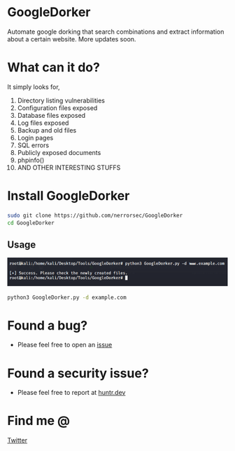 # GoogleDorker
Automate google dorking that search combinations and extract information about a certain website. More updates soon.

# What can it do?
It simply looks for,
1) Directory listing vulnerabilities
2) Configuration files exposed
3) Database files exposed
4) Log files exposed
5) Backup and old files
6) Login pages
7) SQL errors
8) Publicly exposed documents
9) phpinfo()
10) AND OTHER INTERESTING STUFFS

# Install GoogleDorker
```bash
sudo git clone https://github.com/nerrorsec/GoogleDorker
cd GoogleDorker
```

## Usage
<p align="center">
  <img src="ggdork.png" />
</p>

```bash
python3 GoogleDorker.py -d example.com
```

# Found a bug?
- Please feel free to open an [issue](https://github.com/nerrorsec/GoogleDorker/issues)
# Found a security issue?
- Please feel free to report at [huntr.dev](https://huntr.dev/bounties/disclose/?target=https://github.com/nerrorsec/GoogleDorker)

# Find me @
<a href="https://twitter.com/nerrorsec">Twitter</a>
